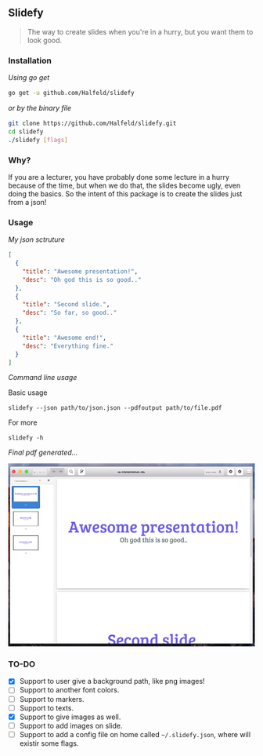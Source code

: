 ## Slidefy

> The way to create slides when you're in a hurry, but you want them to look good.

### Installation

_Using go get_
```sh
go get -u github.com/Halfeld/slidefy
```

_or by the binary file_

```sh
git clone https://github.com/Halfeld/slidefy.git
cd slidefy
./slidefy [flags]
```

### Why?

If you are a lecturer, you have probably done some lecture in a hurry because of the time, but when we do that, the slides become ugly, even doing the basics.
So the intent of this package is to create the slides just from a json!

### Usage

_My json sctruture_
```json
[
  {
    "title": "Awesome presentation!",
    "desc": "Oh god this is so good.."
  },
  {
    "title": "Second slide.",
    "desc": "So far, so good.."
  },
  {
    "title": "Awesome end!",
    "desc": "Everything fine."
  }
]
```

_Command line usage_

Basic usage
```
slidefy --json path/to/json.json --pdfoutput path/to/file.pdf
```

For more
```
slidefy -h
```

_Final pdf generated..._

![Pdf Example](./screenshots/pdf-example.png)

### TO-DO

- [x] Support to user give a background path, like png images!
- [ ] Support to another font colors.
- [ ] Support to markers.
- [ ] Support to texts.
- [x] Support to give images as well.
- [ ] Support to add images on slide.
- [ ] Support to add a config file on home called `~/.slidefy.json`, where will existir some flags.